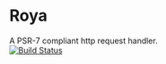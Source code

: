 # Roya
A PSR-7 compliant http request handler.
<br />[![Build Status](https://travis-ci.org/Auvipev/Royal.svg?branch=master)](https://travis-ci.org/Auvipev/Royal)
